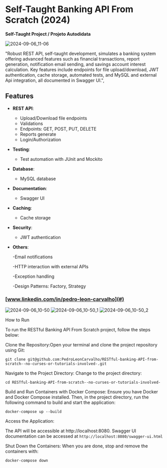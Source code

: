 # Self-Taught Banking API From Scratch (2024)

**Self-Taught Project / Projeto Autodidata** 
 
![2024-09-06_11-06](https://github.com/user-attachments/assets/38e5983d-c4c8-495d-8135-d1e023591da1)

"Robust REST API, self-taught development, simulates a banking system offering advanced features such as financial transactions, report generation, notification email sending, and savings account interest calculation. Key features include endpoints for file upload/download, JWT authentication, cache storage, automated tests, and MySQL and external Api integration, all documented in Swagger UI.",

## Features

- **REST API**:
  - Upload/Download file endpoints
  - Validations
  - Endpoints: GET, POST, PUT, DELETE
  - Reports generate
  - Login/Authorization

- **Testing**:
  - Test automation with JUnit and Mockito

- **Database**:
  - MySQL database

- **Documentation**:
  - Swagger UI

- **Caching**:
  - Cache storage

- **Security**:

  - JWT authentication

- **Others**:
  
  -Email notifications
  
  -HTTP interaction with external APIs
  
  -Exception handling
  
  -Design Patterns: Factory, Strategy
  
### [www.linkedin.com/in/pedro-leon-carvalho](#)

![2024-09-06_10-50](https://github.com/user-attachments/assets/5cbec450-6a37-47a5-90ab-1d3fed7715a2)
![2024-09-06_10-50_1](https://github.com/user-attachments/assets/26b94e48-2102-4f21-97ff-d9c74e2658ed)
![2024-09-06_10-50_2](https://github.com/user-attachments/assets/d410656b-b84a-4980-b7a7-771012a4b9df)

How to Run

To run the RESTful Banking API From Scratch project, follow the steps below:

Clone the Repository:Open your terminal and clone the project repository using Git:

```
git clone git@github.com:PedroLeonCarvalho/RESTful-banking-API-from-scratch--no-curses-or-tutorials-involved-.git 
```

Navigate to the Project Directory:
Change to the project directory:

```
cd RESTful-banking-API-from-scratch--no-curses-or-tutorials-involved-
```

Build and Run Containers with Docker Compose:
Ensure you have Docker and Docker Compose installed. Then, in the project directory, run the following command to build and start the application:

```
docker-compose up --build
```

Access the Application:

The API will be accessible at http://localhost:8080.
Swagger UI documentation can be accessed at ``` http://localhost:8080/swagger-ui.html ```

Shut Down the Containers:
When you are done, stop and remove the containers with:
```
docker-compose down
```

